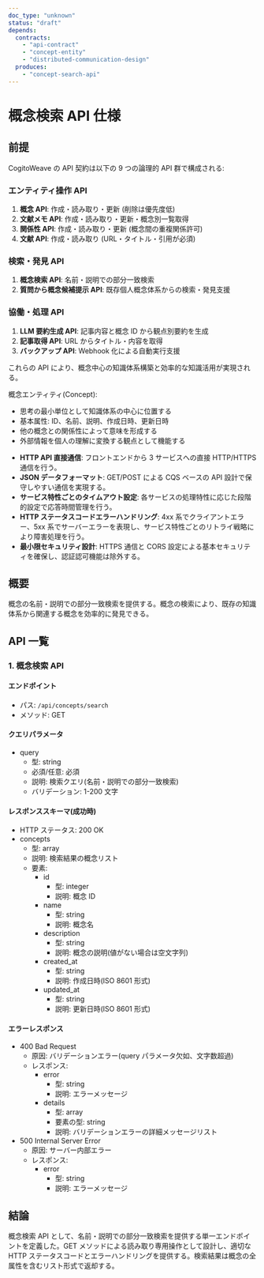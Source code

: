 ```yaml
---
doc_type: "unknown"
status: "draft"
depends:
  contracts:
    - "api-contract"
    - "concept-entity"
    - "distributed-communication-design"
  produces:
    - "concept-search-api"
---
```


<!-- markdownlint-disable MD024 -->

# 概念検索 API 仕様

## 前提

<!-- PREMISE_BEGIN: api-contract -->

CogitoWeave の API 契約は以下の 9 つの論理的 API 群で構成される:

### エンティティ操作 API

1. **概念 API**: 作成・読み取り・更新 (削除は優先度低)
2. **文献メモ API**: 作成・読み取り・更新・概念別一覧取得
3. **関係性 API**: 作成・読み取り・更新 (概念間の重複関係許可)
4. **文献 API**: 作成・読み取り (URL・タイトル・引用が必須)

### 検索・発見 API

1. **概念検索 API**: 名前・説明での部分一致検索
2. **質問から概念候補提示 API**: 既存個人概念体系からの検索・発見支援

### 協働・処理 API

1. **LLM 要約生成 API**: 記事内容と概念 ID から観点別要約を生成
2. **記事取得 API**: URL からタイトル・内容を取得
3. **バックアップ API**: Webhook 化による自動実行支援

これらの API により、概念中心の知識体系構築と効率的な知識活用が実現される。

<!-- PREMISE_END: api-contract -->

<!-- PREMISE_BEGIN: concept-entity -->

概念エンティティ(Concept):

- 思考の最小単位として知識体系の中心に位置する
- 基本属性: ID、名前、説明、作成日時、更新日時
- 他の概念との関係性によって意味を形成する
- 外部情報を個人の理解に変換する観点として機能する

<!-- PREMISE_END: concept-entity -->

<!-- PREMISE_BEGIN: distributed-communication-design -->

- **HTTP API 直接通信**: フロントエンドから 3 サービスへの直接 HTTP/HTTPS 通信を行う。
- **JSON データフォーマット**: GET/POST による CQS ベースの API 設計で保守しやすい通信を実現する。
- **サービス特性ごとのタイムアウト設定**: 各サービスの処理特性に応じた段階的設定で応答時間管理を行う。
- **HTTP ステータスコードエラーハンドリング**: 4xx 系でクライアントエラー、5xx 系でサーバーエラーを表現し、サービス特性ごとのリトライ戦略により障害処理を行う。
- **最小限セキュリティ設計**: HTTPS 通信と CORS 設定による基本セキュリティを確保し、認証認可機能は除外する。

<!-- PREMISE_END: distributed-communication-design -->

## 概要

概念の名前・説明での部分一致検索を提供する。概念の検索により、既存の知識体系から関連する概念を効率的に発見できる。

## API 一覧

### 1. 概念検索 API

<!-- GLOBAL_CONCLUSION_BEGIN: concept-search-api -->

#### エンドポイント

- パス: `/api/concepts/search`
- メソッド: GET

#### クエリパラメータ

- query
  - 型: string
  - 必須/任意: 必須
  - 説明: 検索クエリ(名前・説明での部分一致検索)
  - バリデーション: 1-200 文字

#### レスポンススキーマ(成功時)

- HTTP ステータス: 200 OK
- concepts
  - 型: array
  - 説明: 検索結果の概念リスト
  - 要素:
    - id
      - 型: integer
      - 説明: 概念 ID
    - name
      - 型: string
      - 説明: 概念名
    - description
      - 型: string
      - 説明: 概念の説明(値がない場合は空文字列)
    - created_at
      - 型: string
      - 説明: 作成日時(ISO 8601 形式)
    - updated_at
      - 型: string
      - 説明: 更新日時(ISO 8601 形式)

#### エラーレスポンス

- 400 Bad Request
  - 原因: バリデーションエラー(query パラメータ欠如、文字数超過)
  - レスポンス:
    - error
      - 型: string
      - 説明: エラーメッセージ
    - details
      - 型: array
      - 要素の型: string
      - 説明: バリデーションエラーの詳細メッセージリスト
- 500 Internal Server Error
  - 原因: サーバー内部エラー
  - レスポンス:
    - error
      - 型: string
      - 説明: エラーメッセージ

<!-- GLOBAL_CONCLUSION_END: concept-search-api -->

## 結論

概念検索 API として、名前・説明での部分一致検索を提供する単一エンドポイントを定義した。GET メソッドによる読み取り専用操作として設計し、適切な HTTP ステータスコードとエラーハンドリングを提供する。検索結果は概念の全属性を含むリスト形式で返却する。
